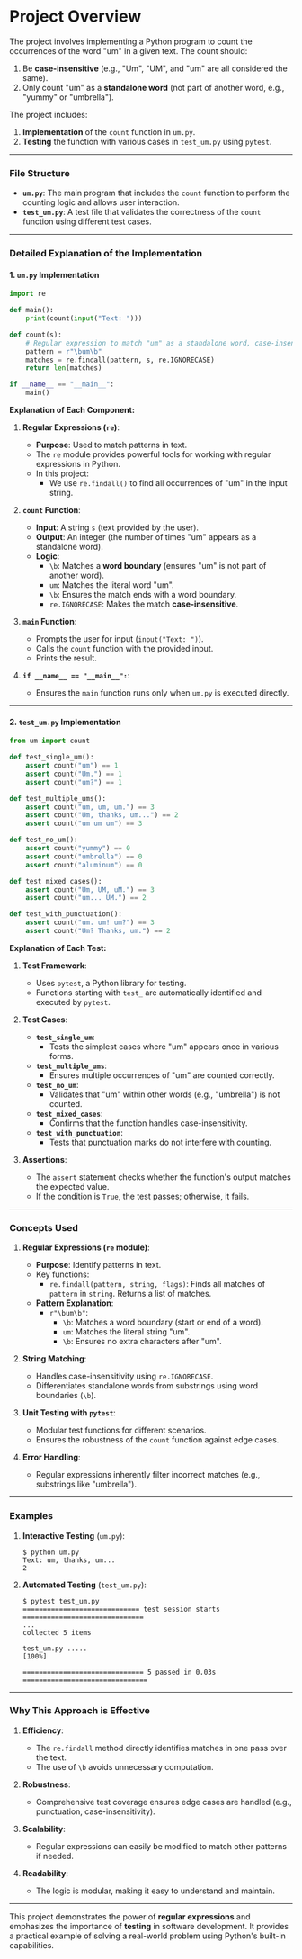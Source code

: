 # **Project Overview**

The project involves implementing a Python program to count the occurrences of the word "um" in a given text. The count should:
1. Be **case-insensitive** (e.g., "Um", "UM", and "um" are all considered the same).
2. Only count "um" as a **standalone word** (not part of another word, e.g., "yummy" or "umbrella").

The project includes:
1. **Implementation** of the `count` function in `um.py`.
2. **Testing** the function with various cases in `test_um.py` using `pytest`.

---

### **File Structure**

- **`um.py`**: The main program that includes the `count` function to perform the counting logic and allows user interaction.
- **`test_um.py`**: A test file that validates the correctness of the `count` function using different test cases.

---

### **Detailed Explanation of the Implementation**

#### **1. `um.py` Implementation**

```python
import re

def main():
    print(count(input("Text: ")))

def count(s):
    # Regular expression to match "um" as a standalone word, case-insensitively
    pattern = r"\bum\b"
    matches = re.findall(pattern, s, re.IGNORECASE)
    return len(matches)

if __name__ == "__main__":
    main()
```

**Explanation of Each Component:**

1. **Regular Expressions (`re`)**:
   - **Purpose**: Used to match patterns in text.
   - The `re` module provides powerful tools for working with regular expressions in Python.
   - In this project:
     - We use `re.findall()` to find all occurrences of "um" in the input string.

2. **`count` Function**:
   - **Input**: A string `s` (text provided by the user).
   - **Output**: An integer (the number of times "um" appears as a standalone word).
   - **Logic**:
     - `\b`: Matches a **word boundary** (ensures "um" is not part of another word).
     - `um`: Matches the literal word "um".
     - `\b`: Ensures the match ends with a word boundary.
     - `re.IGNORECASE`: Makes the match **case-insensitive**.

3. **`main` Function**:
   - Prompts the user for input (`input("Text: ")`).
   - Calls the `count` function with the provided input.
   - Prints the result.

4. **`if __name__ == "__main__":`**:
   - Ensures the `main` function runs only when `um.py` is executed directly.

---

#### **2. `test_um.py` Implementation**

```python
from um import count

def test_single_um():
    assert count("um") == 1
    assert count("Um.") == 1
    assert count("um?") == 1

def test_multiple_ums():
    assert count("um, um, um.") == 3
    assert count("Um, thanks, um...") == 2
    assert count("um um um") == 3

def test_no_um():
    assert count("yummy") == 0
    assert count("umbrella") == 0
    assert count("aluminum") == 0

def test_mixed_cases():
    assert count("Um, UM, uM.") == 3
    assert count("um... UM.") == 2

def test_with_punctuation():
    assert count("um. um! um?") == 3
    assert count("Um? Thanks, um.") == 2
```

**Explanation of Each Test:**

1. **Test Framework**:
   - Uses `pytest`, a Python library for testing.
   - Functions starting with `test_` are automatically identified and executed by `pytest`.

2. **Test Cases**:
   - **`test_single_um`**:
     - Tests the simplest cases where "um" appears once in various forms.
   - **`test_multiple_ums`**:
     - Ensures multiple occurrences of "um" are counted correctly.
   - **`test_no_um`**:
     - Validates that "um" within other words (e.g., "umbrella") is not counted.
   - **`test_mixed_cases`**:
     - Confirms that the function handles case-insensitivity.
   - **`test_with_punctuation`**:
     - Tests that punctuation marks do not interfere with counting.

3. **Assertions**:
   - The `assert` statement checks whether the function's output matches the expected value.
   - If the condition is `True`, the test passes; otherwise, it fails.

---

### **Concepts Used**

1. **Regular Expressions (`re` module)**:
   - **Purpose**: Identify patterns in text.
   - Key functions:
     - `re.findall(pattern, string, flags)`: Finds all matches of `pattern` in `string`. Returns a list of matches.
   - **Pattern Explanation**:
     - `r"\bum\b"`:
       - `\b`: Matches a word boundary (start or end of a word).
       - `um`: Matches the literal string "um".
       - `\b`: Ensures no extra characters after "um".

2. **String Matching**:
   - Handles case-insensitivity using `re.IGNORECASE`.
   - Differentiates standalone words from substrings using word boundaries (`\b`).

3. **Unit Testing with `pytest`**:
   - Modular test functions for different scenarios.
   - Ensures the robustness of the `count` function against edge cases.

4. **Error Handling**:
   - Regular expressions inherently filter incorrect matches (e.g., substrings like "umbrella").

---

### **Examples**

1. **Interactive Testing** (`um.py`):
   ```
   $ python um.py
   Text: um, thanks, um...
   2
   ```

2. **Automated Testing** (`test_um.py`):
   ```
   $ pytest test_um.py
   ============================= test session starts ==============================
   ...
   collected 5 items                                                              

   test_um.py .....                                                          [100%]

   ============================== 5 passed in 0.03s ===============================
   ```

---

### **Why This Approach is Effective**

1. **Efficiency**:
   - The `re.findall` method directly identifies matches in one pass over the text.
   - The use of `\b` avoids unnecessary computation.

2. **Robustness**:
   - Comprehensive test coverage ensures edge cases are handled (e.g., punctuation, case-insensitivity).

3. **Scalability**:
   - Regular expressions can easily be modified to match other patterns if needed.

4. **Readability**:
   - The logic is modular, making it easy to understand and maintain.

---

This project demonstrates the power of **regular expressions** and emphasizes the importance of **testing** in software development. It provides a practical example of solving a real-world problem using Python's built-in capabilities.
